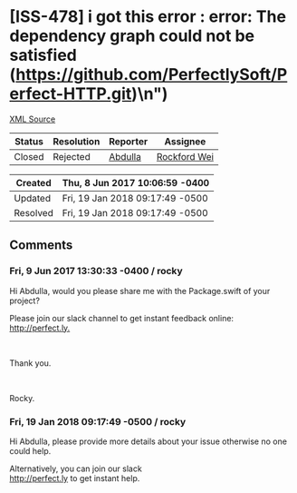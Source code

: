 # [ISS-478] i got this error : error: The dependency graph could not be satisfied (https://github.com/PerfectlySoft/Perfect-HTTP.git)\n")

[XML Source](./xml/ISS-478.xml)
<p></p>





Status|Resolution|Reporter|Assignee
------|----------|--------|--------
Closed|Rejected|[Abdulla](3baman@gmail.com)|[Rockford Wei]($rocky)





Created|Thu, 8 Jun 2017 10:06:59 -0400
-------|--------------
Updated|Fri, 19 Jan 2018 09:17:49 -0500
Resolved|Fri, 19 Jan 2018 09:17:49 -0500


## Comments




### Fri, 9 Jun 2017 13:30:33 -0400 / rocky 

<p><p>Hi Abdulla, would you please share me with the Package.swift of your project?</p>

<p>Please join our slack channel to get instant feedback online: <a href="http://perfect.ly./" class="external-link" rel="nofollow">http://perfect.ly.</a></p>

<p> </p>

<p>Thank you.</p>

<p> </p>

<p>Rocky.</p></p>


### Fri, 19 Jan 2018 09:17:49 -0500 / rocky 

<p><p>Hi Abdulla, please provide more details about your issue otherwise no one could help.</p>


<p>Alternatively, you can join our slack <br/>
<a href="http://perfect.ly/" class="external-link" rel="nofollow">http://perfect.ly</a> to get instant help.</p></p>


